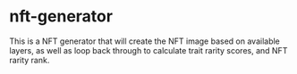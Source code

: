 # nft-generator
This is a NFT generator that will create the NFT image based on available layers, as well as loop back through to calculate trait rarity scores, and NFT rarity rank.
